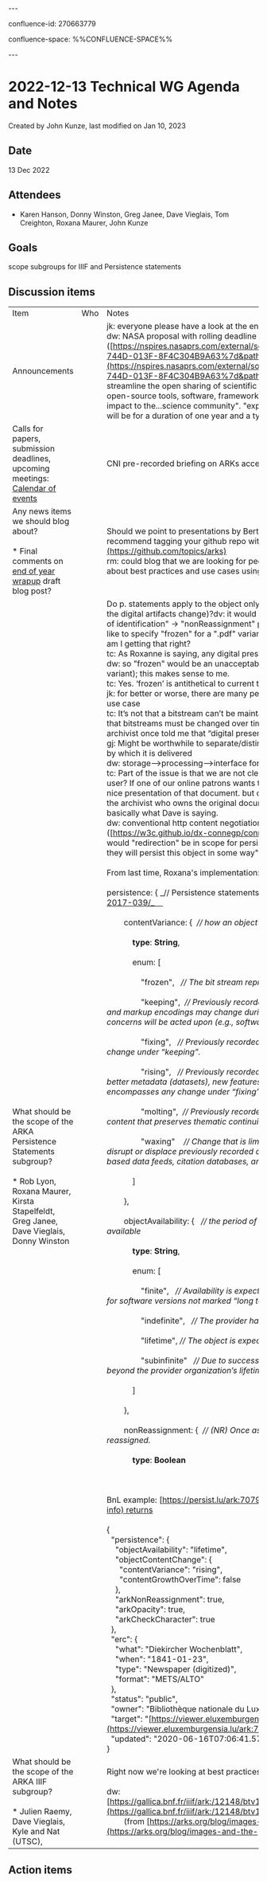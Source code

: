 \---

confluence-id: 270663779

confluence-space: %%CONFLUENCE-SPACE%%

\---

2022-12-13 Technical WG Agenda and Notes
========================================

Created by John Kunze, last modified on Jan 10, 2023

Date
----

13 Dec 2022

Attendees
---------

*   Karen Hanson, Donny Winston, Greg Janee, Dave Vieglais, Tom Creighton, Roxana Maurer, John Kunze

Goals
-----

scope subgroups for IIIF and Persistence statements

Discussion items
----------------

|     |     |     |
| --- | --- | --- |
| Item | Who | Notes |
| Announcements |     | jk: everyone please have a look at the end of year wrapup blog post before it goes out later today  <br>dw: NASA proposal with rolling deadline (due 2023-03-29): NNH22ZDA001N-HPOSS ([https://nspires.nasaprs.com/external/solicitations/summary.do?solId=%7bB364DBB8-390B-744D-013F-8F4C304B9A63%7d&path=&method=init](https://nspires.nasaprs.com/external/solicitations/summary.do?solId=%7bB364DBB8-390B-744D-013F-8F4C304B9A63%7d&path=&method=init)). "proposals that would advance and streamline the open sharing of scientific information...supports the development of innovative open-source tools, software, frameworks, data formats, and libraries that will have a significant impact to the...science community". "expected to support...3-5 projects for the call. The awards will be for a duration of one year and a typical size of ~$100,000 per award." |
| Calls for papers, submission deadlines, upcoming meetings: [Calendar of events](Calendar-of-events_208341505.html) |     | CNI pre-recorded briefing on ARKs accepted, speakers jk, dv, and Tim Clark |
| Any news items we should blog about?<br><br>*   Final comments on [end of year wrapup](https://docs.google.com/document/d/1OQnvG9sMOdLFP7CVvZcU7yaKJDJwvf-uPyLHFtrl5DU/edit?usp=sharing) draft blog post? |     | Should we point to presentations by Bertrand's and Donny's talksdw: one topic could be to recommend tagging your github repo with "arks" label (not "ark"): [https://github.com/topics/arks](https://github.com/topics/arks)  <br>rm: could blog that we are looking for people interested in working on persistence statements and about best practices and use cases using ARKs with IIIF |
| What should be the scope of the ARKA Persistence Statements subgroup?<br><br>*   Rob Lyon, Roxana Maurer, Kirsta Stapelfeldt, Greg Janee, Dave Vieglais, Donny Winston |     | Do p. statements apply to the object only, or to the organization, or to a record of the past (even if the digital artifacts change)?dv: it would be good to start with a scoping statementdw: "persistence of identification" -> "nonReassignment" property? so the base ark variance is "rising", but you'd like to specify "frozen" for a ".pdf" variant of the base ark name? (also a fully-qualified ark name?). am I getting that right?  <br>tc: As Roxanne is saying, any digital preservation system must anticipate format migration.  <br>dw: so "frozen" would be an unacceptable content variance assertion for a "base ark" (non-variant); this makes sense to me.  <br>tc: Yes. ‘frozen’ is antithetical to current thinking in digital preservation  <br>jk: for better or worse, there are many people who believe that "frozen" is (or will be) a common use case  <br>tc: It’s not that a bitstream can’t be maintained in a preservation system, but the general thinking is that bitstreams must be changed over time in order to provide viable access through time. An archivist once told me that “digital preservation is an oxymoron.”  <br>gj: Might be worthwhile to separate/distinguish the essential intellectual content vs the packaging by which it is delivered  <br>dw: storage-->processing-->interface for presenting a digital object.  <br>tc: Part of the issue is that we are not clear on the ‘user’ the audience. What is the interest of the user? If one of our online patrons wants to retrieve an image of a birth record, he/she likely wants a nice presentation of that document. but one of our industry partners might want the image itself, the archivist who owns the original document might want the highest quality of the image. This is basically what Dave is saying.  <br>dw: conventional http content negotiation, but also perhaps "connegp" (i.e. "by Profile") ([https://w3c.github.io/dx-connegp/connegp/](https://w3c.github.io/dx-connegp/connegp/)); would "redirection" be in scope for persistence statements? e.g. "this other org has asserted that they will persist this object in some way"<br><br>From last time, Roxana's implementation:<br><br>persistence: { _// Persistence statements: https://datascience.codata.org/articles/10.5334/dsj-2017-039/_    <br><br>        contentVariance: {  _// how an object’s content will change over time_<br><br>            **type**: **String**,<br><br>            enum: \[<br><br>                "frozen",   _// The bit stream representing previously recorded content will not change._<br><br>                "keeping",  _// Previously recorded content will not change, but character, compression, and markup encodings may change during a format migration, and high-priority security concerns will be acted upon (e.g., software virus decontamination, security patching)._<br><br>                "fixing",   _// Previously recorded content may be corrected at any time, in addition to any change under “keeping”._<br><br>                "rising",   _// Previously recorded content may be improved at any time, for example, with better metadata (datasets), new features (software), or new insights (pre- and post-prints). This encompasses any change under “fixing”._<br><br>                "molting",  _// Previously recorded content may be entirely overwritten at any time with content that preserves thematic continuity (homepages)._<br><br>                "waxing"    _// Change that is limited to appending content in a way that does not in itself disrupt or displace previously recorded content. Examples of waxing objects include live sensor-based data feeds, citation databases, and serial publications._<br><br>            \]<br><br>        },<br><br>        objectAvailability: {   _// the period of time during which the provider expects to keep the object available_<br><br>            **type**: **String**,<br><br>            enum: \[<br><br>                "finite",   _// Availability is expected to end on or around a given date (e.g., limited support for software versions not marked “long term stable”) or trigger event (e.g., single-use link)._<br><br>                "indefinite",   _// The provider has no particular commitment to the object._<br><br>                "lifetime", _// The object is expected to be available as long as the provider exists._<br><br>                "subinfinite"   _// Due to succession arrangements, the object is expected to be available beyond the provider organization’s lifetime._<br><br>            \]<br><br>        },<br><br>        nonReassignment: {  _// (NR) Once assigned and made public, the identifier will not be reassigned._<br><br>            **type**: **Boolean**<br><br>  <br><br>BnL example: [https://persist.lu/ark:70795/m4bk6v?info](https://persist.lu/ark:70795/m4bk6v?info) returns<br><br>{  <br>  "persistence": {  <br>    "objectAvailability": "lifetime",  <br>    "objectContentChange": {  <br>      "contentVariance": "rising",  <br>      "contentGrowthOverTime": false  <br>    },  <br>    "arkNonReassignment": true,  <br>    "arkOpacity": true,  <br>    "arkCheckCharacter": true  <br>  },  <br>  "erc": {  <br>    "what": "Diekircher Wochenblatt",  <br>    "when": "1841-01-23",  <br>    "type": "Newspaper (digitized)",  <br>    "format": "METS/ALTO"  <br>  },  <br>  "status": "public",  <br>  "owner": "Bibliothèque nationale du Luxembourg (=) National Library of Luxembourg (=) BnL",  <br>  "target": "[https://viewer.eluxemburgensia.lu/ark:70795/m4bk6v](https://viewer.eluxemburgensia.lu/ark:70795/m4bk6v)",  <br>  "updated": "2020-06-16T07:06:41.575Z"  <br>} |
| What should be the scope of the ARKA IIIF subgroup?<br><br>*   Julien Raemy, Dave Vieglais, Kyle and Nat (UTSC), |     | Right now we're looking at best practices for those considering using ARKs and IIIF<br><br>dw: [https://gallica.bnf.fr/iiif/ark:/12148/btv1b8449691v/f29/2131,4016,1467,948/full/0/default.jpg](https://gallica.bnf.fr/iiif/ark:/12148/btv1b8449691v/f29/2131,4016,1467,948/full/0/default.jpg)   <br>        (from [https://arks.org/blog/images-and-the-promise-of-arks-with-iiif/](https://arks.org/blog/images-and-the-promise-of-arks-with-iiif/), this link resolves) |

Action items
------------